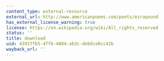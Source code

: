 ```yaml
---
content_type: external-resource
external_url: http://www.americanpoems.com/poets/ezrapound
has_external_license_warning: true
license: https://en.wikipedia.org/wiki/All_rights_reserved
status: ''
title: download
uid: 43937fb5-4ff6-4804-ab3c-debdce0cc42b
wayback_url: ''
---
```

